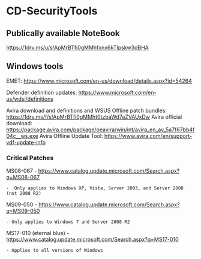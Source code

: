 # CD-SecurityTools
## Publically available NoteBook
https://1drv.ms/u/s!ApMrBTfi0gMMhfxnx6kTIpskw3dBHA

## Windows tools

EMET:  https://www.microsoft.com/en-us/download/details.aspx?id=54264

Defender definition updates: https://www.microsoft.com/en-us/wdsi/definitions

Avira download and definitions and WSUS Offline patch bundles: https://1drv.ms/f/s!ApMrBTfi0gMMht0tzbaWd7aZVAUxDw
Avira official download: https://package.avira.com/package/oeavira/win/int/avira_en_av_5a7f67bb4f04c__ws.exe
Avira Offline Update Tool: https://www.avira.com/en/support-vdf-update-info

### Critical Patches
MS08-067 - https://www.catalog.update.microsoft.com/Search.aspx?q=MS08-067

	-  Only applies to Windows XP, Vista, Server 2003, and Server 2008 (not 2008 R2)
	
MS09-050 - https://www.catalog.update.microsoft.com/Search.aspx?q=MS09-050
	
	- Only applies to Windows 7 and Server 2008 R2
	
MS17-010 (eternal blue) - https://www.catalog.update.microsoft.com/Search.aspx?q=MS17-010

	- Applies to all versions of Windows
